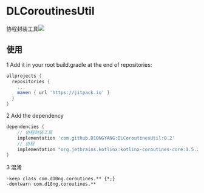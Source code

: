 # DLCoroutinesUtil
协程封装工具[![](https://jitpack.io/v/D10NGYANG/DLCoroutinesUtil.svg)](https://jitpack.io/#D10NGYANG/DLCoroutinesUtil)

## 使用
1 Add it in your root build.gradle at the end of repositories:
```gradle
allprojects {
  repositories {
    ...
    maven { url 'https://jitpack.io' }
  }
}
```
2 Add the dependency
```gradle
dependencies {
    // 协程封装工具
    implementation 'com.github.D10NGYANG:DLCoroutinesUtil:0.2'
    // 协程
    implementation "org.jetbrains.kotlinx:kotlinx-coroutines-core:1.5.2"
}
```
3 混淆
```properties
-keep class com.d10ng.coroutines.** {*;}
-dontwarn com.d10ng.coroutines.**
```
